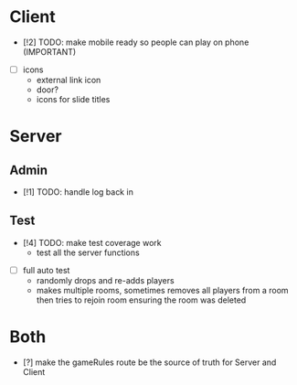 
# Client

- [!2] TODO: make mobile ready so people can play on phone (IMPORTANT)
- [ ] icons
  - external link icon
  - door?
  - icons for slide titles

# Server

## Admin
- [!1] TODO: handle log back in

## Test
- [!4] TODO: make test coverage work
  - test all the server functions
- [ ] full auto test 
  - randomly drops and re-adds players
  - makes multiple rooms, sometimes removes all players from a room then tries to rejoin room ensuring the room was deleted


# Both
- [?] make the gameRules route be the source of truth for Server and Client


